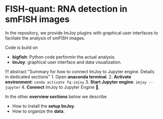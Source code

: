 
# FISH-quant: RNA detection in smFISH images
In the repository, we provide ImJoy plugins with graphical user interfaces to faciliate the analysis 
of smFISH images.

Code is build on

* **bigfish**: Python code performin the actual analysis.
* **ImJoy**: graphical user interface and data visualization.

!!! abstract "Summary for how to connect ImJoy to Jupyter engine. Details in dedicated sections"
    1. Open **anaconda terminal**. 
    2. **Activate environment**: `conda activate fq-imjoy`
    3. **Start Jupyter engine**: `imjoy --jupyter`
    4. **Connect** ImJoy to Jupyter Engine 🚀.

In the other **overview sections** below we describe

* How to install the **setup ImJoy**. 
* How to organize the **data**.
